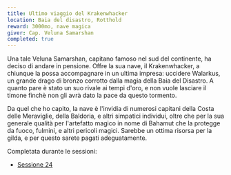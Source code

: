```yaml
---
title: Ultimo viaggio del Krakenwhacker
location: Baia del disastro, Rotthold
reward: 3000mo, nave magica
giver: Cap. Veluna Samarshan
completed: true
---
```

<div class="dialogue">
    <div class="icon chestibor"></div>
    <p>Una tale Veluna Samarshan, capitano famoso nel sud del continente, ha deciso di andare in pensione. Offre la sua nave, il Krakenwhacker, a chiunque la possa accompagnare in un ultima impresa: uccidere Walarkus, un grande drago di bronzo corrotto dalla magia della Baia del Disastro. A quanto pare è stato un suo rivale ai tempi d'oro, e non vuole lasciare il timone finchè non gli avrà dato la pace da questo tormento.</p>
</div>
<div class="dialogue">
    <div class="icon kynthea"></div>
    <p>Da quel che ho capito, la nave è l'invidia di numerosi capitani della Costa delle Meraviglie, della Baldoria, e altri simpatici individui, oltre che per la sua generale qualità per l'artefatto magico in nome di Bahamut che la protegge da fuoco, fulmini, e altri pericoli magici. Sarebbe un ottima risorsa per la gilda, e per questo sarete pagati adeguatamente.</p>
</div>

Completata durante le sessioni:
- [Sessione 24](/xho/sessioni#sessione-24-ultimo-viaggio-del-krakenwhacker)